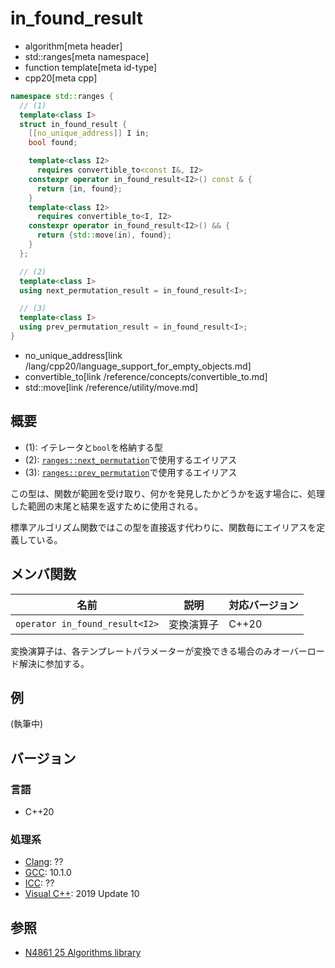 # in_found_result
* algorithm[meta header]
* std::ranges[meta namespace]
* function template[meta id-type]
* cpp20[meta cpp]

```cpp
namespace std::ranges {
  // (1)
  template<class I>
  struct in_found_result {
    [[no_unique_address]] I in;
    bool found;

    template<class I2>
      requires convertible_to<const I&, I2>
    constexpr operator in_found_result<I2>() const & {
      return {in, found};
    }
    template<class I2>
      requires convertible_to<I, I2>
    constexpr operator in_found_result<I2>() && {
      return {std::move(in), found};
    }
  };

  // (2)
  template<class I>
  using next_permutation_result = in_found_result<I>;

  // (3)
  template<class I>
  using prev_permutation_result = in_found_result<I>;
}
```
* no_unique_address[link /lang/cpp20/language_support_for_empty_objects.md]
* convertible_to[link /reference/concepts/convertible_to.md]
* std::move[link /reference/utility/move.md]

## 概要
* (1): イテレータと`bool`を格納する型
* (2): [`ranges::next_permutation`](ranges_next_permutation.md)で使用するエイリアス
* (3): [`ranges::prev_permutation`](ranges_prev_permutation.md)で使用するエイリアス

この型は、関数が範囲を受け取り、何かを発見したかどうかを返す場合に、処理した範囲の末尾と結果を返すために使用される。

標準アルゴリズム関数ではこの型を直接返す代わりに、関数毎にエイリアスを定義している。

## メンバ関数

| 名前                           | 説明           | 対応バージョン |
|--------------------------------|----------------|----------------|
| `operator in_found_result<I2>` | 変換演算子     | C++20          |

変換演算子は、各テンプレートパラメーターが変換できる場合のみオーバーロード解決に参加する。

## 例
(執筆中)

## バージョン
### 言語
- C++20

### 処理系
- [Clang](/implementation.md#clang): ??
- [GCC](/implementation.md#gcc): 10.1.0
- [ICC](/implementation.md#icc): ??
- [Visual C++](/implementation.md#visual_cpp): 2019 Update 10

## 参照
- [N4861 25 Algorithms library](https://timsong-cpp.github.io/cppwp/n4861/algorithms)
